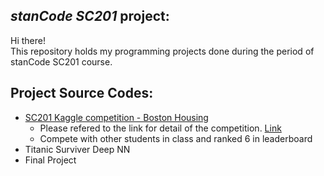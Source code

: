 ## *stanCode SC201* project:
Hi there!\
This repository holds my programming projects done during the period of stanCode SC201 course.

## Project Source Codes:
* [SC201 Kaggle competition - Boston Housing](https://github.com/samfang9527/SC201/blob/main/BostonHousingForGitHub_20220114.zip)
  * Please refered to the link for detail of the competition. [Link](https://www.kaggle.com/c/sc201-may-2021/overview)
  * Compete with other students in class and ranked 6 in leaderboard
* Titanic Surviver Deep NN
* Final Project
